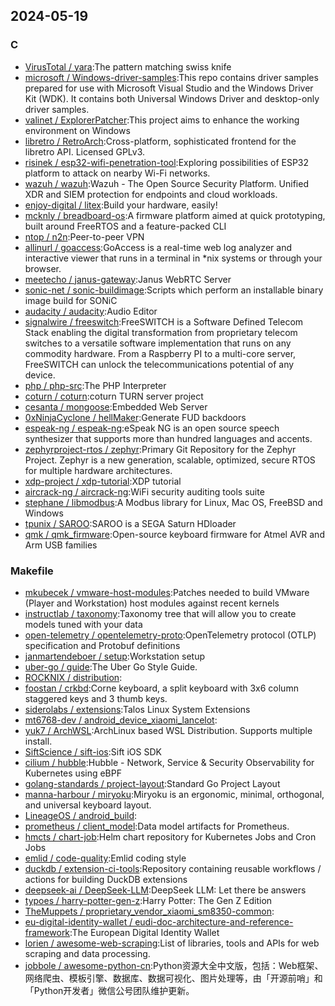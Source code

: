 ## 2024-05-19

### C

* [VirusTotal / yara](https://github.com/VirusTotal/yara):The pattern matching swiss knife
* [microsoft / Windows-driver-samples](https://github.com/microsoft/Windows-driver-samples):This repo contains driver samples prepared for use with Microsoft Visual Studio and the Windows Driver Kit (WDK). It contains both Universal Windows Driver and desktop-only driver samples.
* [valinet / ExplorerPatcher](https://github.com/valinet/ExplorerPatcher):This project aims to enhance the working environment on Windows
* [libretro / RetroArch](https://github.com/libretro/RetroArch):Cross-platform, sophisticated frontend for the libretro API. Licensed GPLv3.
* [risinek / esp32-wifi-penetration-tool](https://github.com/risinek/esp32-wifi-penetration-tool):Exploring possibilities of ESP32 platform to attack on nearby Wi-Fi networks.
* [wazuh / wazuh](https://github.com/wazuh/wazuh):Wazuh - The Open Source Security Platform. Unified XDR and SIEM protection for endpoints and cloud workloads.
* [enjoy-digital / litex](https://github.com/enjoy-digital/litex):Build your hardware, easily!
* [mcknly / breadboard-os](https://github.com/mcknly/breadboard-os):A firmware platform aimed at quick prototyping, built around FreeRTOS and a feature-packed CLI
* [ntop / n2n](https://github.com/ntop/n2n):Peer-to-peer VPN
* [allinurl / goaccess](https://github.com/allinurl/goaccess):GoAccess is a real-time web log analyzer and interactive viewer that runs in a terminal in *nix systems or through your browser.
* [meetecho / janus-gateway](https://github.com/meetecho/janus-gateway):Janus WebRTC Server
* [sonic-net / sonic-buildimage](https://github.com/sonic-net/sonic-buildimage):Scripts which perform an installable binary image build for SONiC
* [audacity / audacity](https://github.com/audacity/audacity):Audio Editor
* [signalwire / freeswitch](https://github.com/signalwire/freeswitch):FreeSWITCH is a Software Defined Telecom Stack enabling the digital transformation from proprietary telecom switches to a versatile software implementation that runs on any commodity hardware. From a Raspberry PI to a multi-core server, FreeSWITCH can unlock the telecommunications potential of any device.
* [php / php-src](https://github.com/php/php-src):The PHP Interpreter
* [coturn / coturn](https://github.com/coturn/coturn):coturn TURN server project
* [cesanta / mongoose](https://github.com/cesanta/mongoose):Embedded Web Server
* [0xNinjaCyclone / hellMaker](https://github.com/0xNinjaCyclone/hellMaker):Generate FUD backdoors
* [espeak-ng / espeak-ng](https://github.com/espeak-ng/espeak-ng):eSpeak NG is an open source speech synthesizer that supports more than hundred languages and accents.
* [zephyrproject-rtos / zephyr](https://github.com/zephyrproject-rtos/zephyr):Primary Git Repository for the Zephyr Project. Zephyr is a new generation, scalable, optimized, secure RTOS for multiple hardware architectures.
* [xdp-project / xdp-tutorial](https://github.com/xdp-project/xdp-tutorial):XDP tutorial
* [aircrack-ng / aircrack-ng](https://github.com/aircrack-ng/aircrack-ng):WiFi security auditing tools suite
* [stephane / libmodbus](https://github.com/stephane/libmodbus):A Modbus library for Linux, Mac OS, FreeBSD and Windows
* [tpunix / SAROO](https://github.com/tpunix/SAROO):SAROO is a SEGA Saturn HDloader
* [qmk / qmk_firmware](https://github.com/qmk/qmk_firmware):Open-source keyboard firmware for Atmel AVR and Arm USB families

### Makefile

* [mkubecek / vmware-host-modules](https://github.com/mkubecek/vmware-host-modules):Patches needed to build VMware (Player and Workstation) host modules against recent kernels
* [instructlab / taxonomy](https://github.com/instructlab/taxonomy):Taxonomy tree that will allow you to create models tuned with your data
* [open-telemetry / opentelemetry-proto](https://github.com/open-telemetry/opentelemetry-proto):OpenTelemetry protocol (OTLP) specification and Protobuf definitions
* [janmartendeboer / setup](https://github.com/janmartendeboer/setup):Workstation setup
* [uber-go / guide](https://github.com/uber-go/guide):The Uber Go Style Guide.
* [ROCKNIX / distribution](https://github.com/ROCKNIX/distribution):
* [foostan / crkbd](https://github.com/foostan/crkbd):Corne keyboard, a split keyboard with 3x6 column staggered keys and 3 thumb keys.
* [siderolabs / extensions](https://github.com/siderolabs/extensions):Talos Linux System Extensions
* [mt6768-dev / android_device_xiaomi_lancelot](https://github.com/mt6768-dev/android_device_xiaomi_lancelot):
* [yuk7 / ArchWSL](https://github.com/yuk7/ArchWSL):ArchLinux based WSL Distribution. Supports multiple install.
* [SiftScience / sift-ios](https://github.com/SiftScience/sift-ios):Sift iOS SDK
* [cilium / hubble](https://github.com/cilium/hubble):Hubble - Network, Service & Security Observability for Kubernetes using eBPF
* [golang-standards / project-layout](https://github.com/golang-standards/project-layout):Standard Go Project Layout
* [manna-harbour / miryoku](https://github.com/manna-harbour/miryoku):Miryoku is an ergonomic, minimal, orthogonal, and universal keyboard layout.
* [LineageOS / android_build](https://github.com/LineageOS/android_build):
* [prometheus / client_model](https://github.com/prometheus/client_model):Data model artifacts for Prometheus.
* [hmcts / chart-job](https://github.com/hmcts/chart-job):Helm chart repository for Kubernetes Jobs and Cron Jobs
* [emlid / code-quality](https://github.com/emlid/code-quality):Emlid coding style
* [duckdb / extension-ci-tools](https://github.com/duckdb/extension-ci-tools):Repository containing reusable workflows / actions for building DuckDB extensions
* [deepseek-ai / DeepSeek-LLM](https://github.com/deepseek-ai/DeepSeek-LLM):DeepSeek LLM: Let there be answers
* [typoes / harry-potter-gen-z](https://github.com/typoes/harry-potter-gen-z):Harry Potter: The Gen Z Edition
* [TheMuppets / proprietary_vendor_xiaomi_sm8350-common](https://github.com/TheMuppets/proprietary_vendor_xiaomi_sm8350-common):
* [eu-digital-identity-wallet / eudi-doc-architecture-and-reference-framework](https://github.com/eu-digital-identity-wallet/eudi-doc-architecture-and-reference-framework):The European Digital Identity Wallet
* [lorien / awesome-web-scraping](https://github.com/lorien/awesome-web-scraping):List of libraries, tools and APIs for web scraping and data processing.
* [jobbole / awesome-python-cn](https://github.com/jobbole/awesome-python-cn):Python资源大全中文版，包括：Web框架、网络爬虫、模板引擎、数据库、数据可视化、图片处理等，由「开源前哨」和「Python开发者」微信公号团队维护更新。
